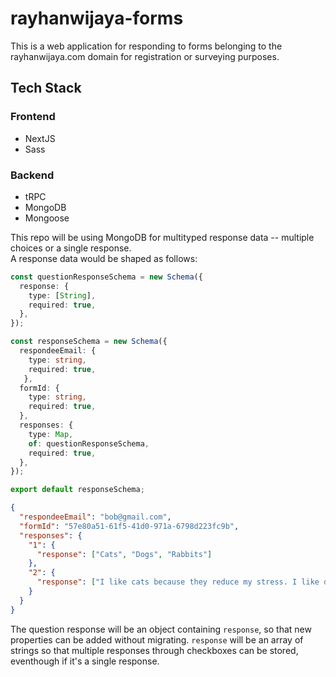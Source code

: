 # rayhanwijaya-forms

This is a web application for responding to forms belonging to the rayhanwijaya.com domain for registration or surveying purposes.

## Tech Stack

### Frontend
* NextJS
* Sass

### Backend
* tRPC
* MongoDB
* Mongoose

This repo will be using MongoDB for multityped response data -- multiple choices or a single response. <br>
A response data would be shaped as follows:

```typescript
const questionResponseSchema = new Schema({
  response: {
    type: [String],
    required: true,
  },
});

const responseSchema = new Schema({
  respondeeEmail: {
    type: string,
    required: true,
   },
  formId: {
    type: string,
    required: true,
  },
  responses: {
    type: Map,
    of: questionResponseSchema,
    required: true,
  },
});

export default responseSchema;
```

```json
{
  "respondeeEmail": "bob@gmail.com",
  "formId": "57e80a51-61f5-41d0-971a-6798d223fc9b",
  "responses": {
    "1": {
      "response": ["Cats", "Dogs", "Rabbits"]
    },
    "2": {
      "response": ["I like cats because they reduce my stress. I like dogs because they're friendly. I like rabbits because of their ears."]
    }
  }
}
```

The question response will be an object containing `response`, so that new properties can be added without migrating.
`response` will be an array of strings so that multiple responses through checkboxes can be stored, eventhough if it's a single response.
